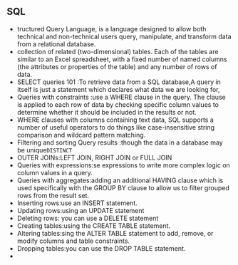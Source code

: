 ## SQL
* tructured Query Language, is a language designed to allow both technical and non-technical users query, manipulate, and transform data from a relational database.
* collection of related (two-dimensional) tables. Each of the tables are similar to an Excel spreadsheet, with a fixed number of named columns (the attributes or properties of the table) and any number of rows of data.
* SELECT queries 101 :To retrieve data from a SQL database,A query in itself is just a statement which declares what data we are looking for,
* Queries with constraints :use a WHERE clause in the query. The clause is applied to each row of data by checking specific column values to determine whether it should be included in the results or not.
* WHERE clauses with columns containing text data, SQL supports a number of useful operators to do things like case-insensitive string comparison and wildcard pattern matching.
* Filtering and sorting Query results :though the data in a database may be unique`DISTINCT`
* OUTER JOINs:LEFT JOIN, RIGHT JOIN or FULL JOIN
* Queries with expressions:se expressions to write more complex logic on column values in a query.
* Queries with aggregates:adding an additional HAVING clause which is used specifically with the GROUP BY clause to allow us to filter grouped rows from the result set.
* Inserting rows:use an INSERT statement.
* Updating rows:using an UPDATE statement
* Deleting rows: you can use a DELETE statement
* Creating tables:using the CREATE TABLE statement.
* Altering tables:sing the ALTER TABLE statement to add, remove, or modify columns and table constraints.
* Dropping tables:you can use the DROP TABLE statement.
* 

